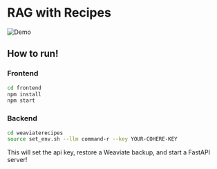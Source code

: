 # RAG with Recipes

![Demo](./demo.gif)

## How to run!

### Frontend
```bash
cd frontend
npm install
npm start
```

### Backend
```bash
cd weaviaterecipes
source set_env.sh --llm command-r --key YOUR-COHERE-KEY
```

This will set the api key, restore a Weaviate backup, and start a FastAPI server!
